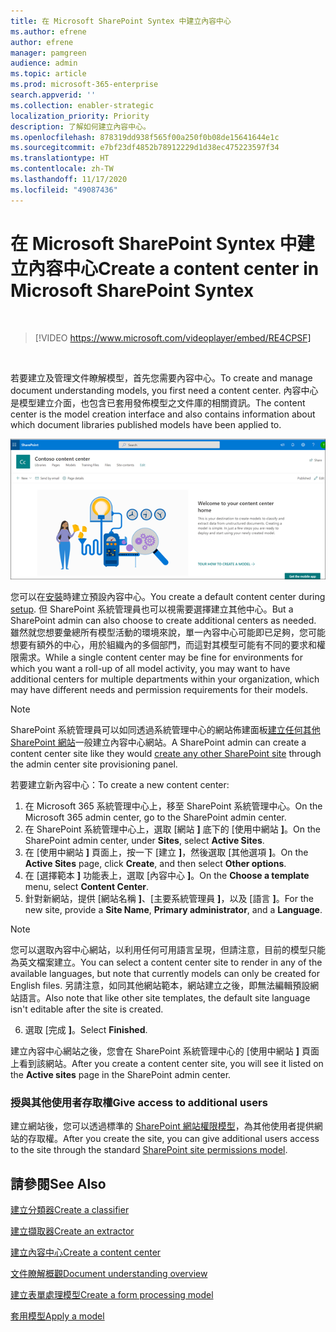 ```yaml
---
title: 在 Microsoft SharePoint Syntex 中建立內容中心
ms.author: efrene
author: efrene
manager: pamgreen
audience: admin
ms.topic: article
ms.prod: microsoft-365-enterprise
search.appverid: ''
ms.collection: enabler-strategic
localization_priority: Priority
description: 了解如何建立內容中心。
ms.openlocfilehash: 878319dd938f565f00a250f0b08de15641644e1c
ms.sourcegitcommit: e7bf23df4852b78912229d1d38ec475223597f34
ms.translationtype: HT
ms.contentlocale: zh-TW
ms.lasthandoff: 11/17/2020
ms.locfileid: "49087436"
---
```

# <a name="create-a-content-center-in-microsoft-sharepoint-syntex"></a><span data-ttu-id="dc878-103">在 Microsoft SharePoint Syntex 中建立內容中心</span><span class="sxs-lookup"><span data-stu-id="dc878-103">Create a content center in Microsoft SharePoint Syntex</span></span>


</br>

> [!VIDEO https://www.microsoft.com/videoplayer/embed/RE4CPSF]

</br>

<span data-ttu-id="dc878-104">若要建立及管理文件瞭解模型，首先您需要內容中心。</span><span class="sxs-lookup"><span data-stu-id="dc878-104">To create and manage document understanding models, you first need a content center.</span></span> <span data-ttu-id="dc878-105">內容中心是模型建立介面，也包含已套用發佈模型之文件庫的相關資訊。</span><span class="sxs-lookup"><span data-stu-id="dc878-105">The content center is the model creation interface and also contains information about which document libraries published models have been applied to.</span></span></br>

   ![選取文件庫](../media/content-understanding/content-center-page.png)</br>

<span data-ttu-id="dc878-107">您可以在[安裝](set-up-content-understanding.md)時建立預設內容中心。</span><span class="sxs-lookup"><span data-stu-id="dc878-107">You create a default content center during [setup](set-up-content-understanding.md).</span></span> <span data-ttu-id="dc878-108">但 SharePoint 系統管理員也可以視需要選擇建立其他中心。</span><span class="sxs-lookup"><span data-stu-id="dc878-108">But a SharePoint admin can also choose to create additional centers as needed.</span></span> <span data-ttu-id="dc878-109">雖然就您想要彙總所有模型活動的環境來說，單一內容中心可能即已足夠，您可能想要有額外的中心，用於組織內的多個部門，而這對其模型可能有不同的要求和權限需求。</span><span class="sxs-lookup"><span data-stu-id="dc878-109">While a single content center may be fine for environments for which you want a roll-up of all model activity, you may want to have additional centers for multiple departments within your organization, which may have different needs and permission requirements for their models.</span></span>

> [!NOTE]
> <span data-ttu-id="dc878-110">SharePoint 系統管理員可以如同透過系統管理中心的網站佈建面板[建立任何其他 SharePoint 網站](https://docs.microsoft.com/sharepoint/create-site-collection)一般建立內容中心網站。</span><span class="sxs-lookup"><span data-stu-id="dc878-110">A SharePoint admin can create a content center site like they would [create any other SharePoint site](https://docs.microsoft.com/sharepoint/create-site-collection) through the admin center site provisioning panel.</span></span>

<span data-ttu-id="dc878-111">若要建立新內容中心：</span><span class="sxs-lookup"><span data-stu-id="dc878-111">To create a new content center:</span></span>

1. <span data-ttu-id="dc878-112">在 Microsoft 365 系統管理中心上，移至 SharePoint 系統管理中心。</span><span class="sxs-lookup"><span data-stu-id="dc878-112">On the Microsoft 365 admin center, go to the SharePoint admin center.</span></span>
2. <span data-ttu-id="dc878-113">在 SharePoint 系統管理中心上，選取 [網站 **]** 底下的 [使用中網站 **]**。</span><span class="sxs-lookup"><span data-stu-id="dc878-113">On the SharePoint admin center, under **Sites**, select **Active Sites**.</span></span>
3. <span data-ttu-id="dc878-114">在 [使用中網站 **]** 頁面上，按一下 [建立 **]**，然後選取 [其他選項 **]**。</span><span class="sxs-lookup"><span data-stu-id="dc878-114">On the **Active Sites** page, click **Create**, and then select **Other options**.</span></span>
4. <span data-ttu-id="dc878-115">在 [選擇範本 **]** 功能表上，選取 [內容中心 **]**。</span><span class="sxs-lookup"><span data-stu-id="dc878-115">On the **Choose a template** menu, select **Content Center**.</span></span>
5. <span data-ttu-id="dc878-116">針對新網站，提供 [網站名稱 **]**、[主要系統管理員 **]**，以及 [語言 **]**。</span><span class="sxs-lookup"><span data-stu-id="dc878-116">For the new site, provide a **Site Name**, **Primary administrator**, and a **Language**.</span></span></br>

> [!NOTE] 
> <span data-ttu-id="dc878-117">您可以選取內容中心網站，以利用任何可用語言呈現，但請注意，目前的模型只能為英文檔案建立。</span><span class="sxs-lookup"><span data-stu-id="dc878-117">You can select a content center site to render in any of the available languages, but note that currently models can only be created for English files.</span></span> <span data-ttu-id="dc878-118">另請注意，如同其他網站範本，網站建立之後，即無法編輯預設網站語言。</span><span class="sxs-lookup"><span data-stu-id="dc878-118">Also note that like other site templates, the default site language isn't editable after the site is created.</span></span></br>

6. <span data-ttu-id="dc878-119">選取 [完成 **]**。</span><span class="sxs-lookup"><span data-stu-id="dc878-119">Select **Finished**.</span></span>
 
<span data-ttu-id="dc878-120">建立內容中心網站之後，您會在 SharePoint 系統管理中心的 [使用中網站 **]** 頁面上看到該網站。</span><span class="sxs-lookup"><span data-stu-id="dc878-120">After you create a content center site, you will see it listed on the **Active sites** page in the SharePoint admin center.</span></span> 

### <a name="give-access-to-additional-users"></a><span data-ttu-id="dc878-121">授與其他使用者存取權</span><span class="sxs-lookup"><span data-stu-id="dc878-121">Give access to additional users</span></span>
 
<span data-ttu-id="dc878-122">建立網站後，您可以透過標準的 [SharePoint 網站權限模型](https://docs.microsoft.com/sharepoint/modern-experience-sharing-permissions)，為其他使用者提供網站的存取權。</span><span class="sxs-lookup"><span data-stu-id="dc878-122">After you create the site, you can give additional users access to the site through the standard [SharePoint site permissions model](https://docs.microsoft.com/sharepoint/modern-experience-sharing-permissions).</span></span>

## <a name="see-also"></a><span data-ttu-id="dc878-123">請參閱</span><span class="sxs-lookup"><span data-stu-id="dc878-123">See Also</span></span>
[<span data-ttu-id="dc878-124">建立分類器</span><span class="sxs-lookup"><span data-stu-id="dc878-124">Create a classifier</span></span>](create-a-classifier.md)

[<span data-ttu-id="dc878-125">建立擷取器</span><span class="sxs-lookup"><span data-stu-id="dc878-125">Create an extractor</span></span>](create-an-extractor.md)

[<span data-ttu-id="dc878-126">建立內容中心</span><span class="sxs-lookup"><span data-stu-id="dc878-126">Create a content center</span></span>](create-a-content-center.md)

[<span data-ttu-id="dc878-127">文件瞭解概觀</span><span class="sxs-lookup"><span data-stu-id="dc878-127">Document understanding overview</span></span>](document-understanding-overview.md)

[<span data-ttu-id="dc878-128">建立表單處理模型</span><span class="sxs-lookup"><span data-stu-id="dc878-128">Create a form processing model</span></span>](create-a-form-processing-model.md)

[<span data-ttu-id="dc878-129">套用模型</span><span class="sxs-lookup"><span data-stu-id="dc878-129">Apply a model</span></span>](apply-a-model.md)    
